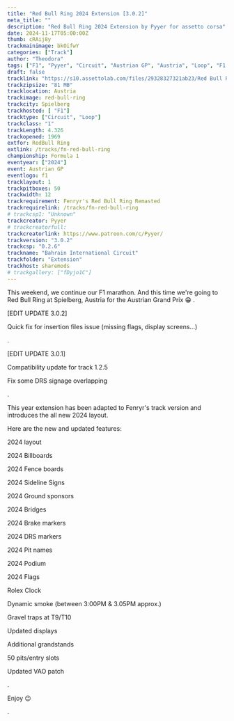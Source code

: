 ```yaml
---
title: "Red Bull Ring 2024 Extension [3.0.2]"
meta_title: ""
description: "Red Bull Ring 2024 Extension by Pyyer for assetto corsa"
date: 2024-11-17T05:00:00Z
thumb: cRAij8y
trackmainimage: bkOifwY
categories: ["Track"]
author: "Theodora"
tags: ["F1", "Pyyer", "Circuit", "Austrian GP", "Austria", "Loop", "F1 2024", "2024"]
draft: false
tracklink: "https://s10.assettolab.com/files/29328327321ab23/Red Bull Ring F1 2024 Extension 3.0.2.zip"
trackzipsize: "81 MB"
tracklocation: Austria
trackimage: red-bull-ring
trackcity: Spielberg
trackhosted: [ "F1"]
tracktype: ["Circuit", "Loop"]
trackclass: "1" 
trackLength: 4.326
trackopened: 1969
extfor: RedBull Ring
extlink: /tracks/fn-red-bull-ring
championship: Formula 1
eventyear: ["2024"]
event: Austrian GP
eventlogo: f1
tracklayout: 1
trackpitboxes: 50
trackwidth: 12
trackrequirement: Fenryr's Red Bull Ring Remasted
trackrequirelink: /tracks/fn-red-bull-ring
# trackcsp1: "Unknown"
trackcreator: Pyyer
# trackcreatorfull: 
trackcreatorlink: https://www.patreon.com/c/Pyyer/
trackversion: "3.0.2"
trackcsp: "0.2.6"
trackname: "Bahrain International Circuit"
trackfolder: "Extension"
trackhost: sharemods
# trackgallery: ["fDyjo1C"]
---
```


This weekend, we continue our F1 marathon. And this time we're going to Red Bull Ring at Spielberg, Austria for the Austrian Grand Prix 😁
.

[EDIT UPDATE 3.0.2]

Quick fix for insertion files issue (missing flags, display screens...)

.

[EDIT UPDATE 3.0.1]

Compatibility update for track 1.2.5

Fix some DRS signage overlapping

.

This year extension has been adapted to Fenryr's track version and introduces the all new 2024 layout.

Here are the new and updated features:

2024 layout

2024 Billboards

2024 Fence boards

2024 Sideline Signs

2024 Ground sponsors

2024 Bridges

2024 Brake markers

2024 DRS markers

2024 Pit names

2024 Podium

2024 Flags

Rolex Clock

Dynamic smoke (between 3:00PM & 3.05PM approx.)

Gravel traps at T9/T10

Updated displays

Additional grandstands

50 pits/entry slots

Updated VAO patch

.

Enjoy 😉

.